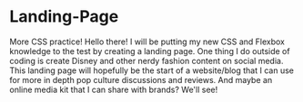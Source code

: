 # Landing-Page
More CSS practice! 
Hello there! I will be putting my new CSS and Flexbox knowledge to the test by creating a landing page. One thing I do outside of coding is create Disney and other nerdy fashion content on social media. This landing page will hopefully be the start of a website/blog that I can use for more in depth pop culture discussions and reviews. And maybe an online media kit that I can share with brands? We'll see! 